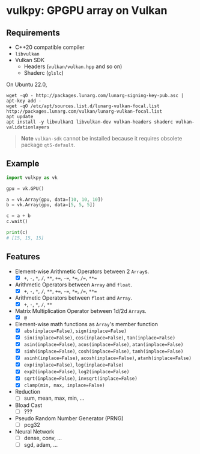 # vulkpy: GPGPU array on Vulkan

## Requirements

* C++20 compatible compiler
* `libvulkan`
* Vulkan SDK
  * Headers (`vulkan/vulkan.hpp` and so on)
  * Shaderc (`glslc`)


On Ubuntu 22.0,
```shell
wget -qO - http://packages.lunarg.com/lunarg-signing-key-pub.asc | apt-key add -
wget -qO /etc/apt/sources.list.d/lunarg-vulkan-focal.list http://packages.lunarg.com/vulkan/lunarg-vulkan-focal.list
apt update
apt install -y libvulkan1 libvulkan-dev vulkan-headers shaderc vulkan-validationlayers
```

> **Note**
> `vulkan-sdk` cannot be installed because it requires obsolete package `qt5-default`.


## Example

```python
import vulkpy as vk

gpu = vk.GPU()

a = vk.Array(gpu, data=[10, 10, 10])
b = vk.Array(gpu, data=[5, 5, 5])

c = a + b
c.wait()

print(c)
# [15, 15, 15]
```

## Features

* Element-wise Arithmetic Operators between 2 `Array`s.
  * [x] `+`, `-`, `*`, `/`, `**`, `+=`, `-=`, `*=`, `/=`, `**=`
* Arithmetic Operators between `Array` and `float`.
  * [x] `+`, `-`, `*`, `/`, `**`, `+=`, `-=`, `*=`, `/=`, `**=`
* Arithmetic Operators between `float` and `Array`.
  * [x] `+`, `-`, `*`, `/`, `**`
* Matrix Multiplication Operator between 1d/2d `Array`s.
  * [x] `@`
* Element-wise math functions as `Array`'s member function
  * [x] `abs(inplace=False)`, `sign(inplace=False)`
  * [x] `sin(inplace=False)`, `cos(inplace=False)`, `tan(inplace=False)`
  * [x] `asin(inplace=False)`, `acos(inplace=False)`, `atan(inplace=False)`
  * [x] `sinh(inplace=False)`, `cosh(inplace=False)`, `tanh(inplace=False)`
  * [x] `asinh(inplace=False)`, `acosh(inplace=False)`, `atanh(inplace=False)`
  * [x] `exp(inplace=False)`, `log(inplace=False)`
  * [x] `exp2(inplace=False)`, `log2(inplace=False)`
  * [x] `sqrt(inplace=False)`, `invsqrt(inplace=False)`
  * [x] `clamp(min, max, inplace=False)`
* Reduction
  * [ ] sum, mean, max, min, ...
* Bload Cast
  * [ ] ???
* Pseudo Random Number Generator (PRNG)
  * [ ] pcg32
* Neural Network
  * [ ] dense, conv, ...
  * [ ] sgd, adam, ...
